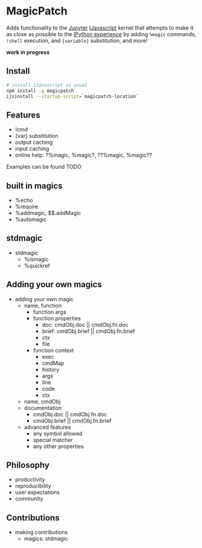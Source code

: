 # MagicPatch
Adds functionality to the [Jupyter](https://jupyter.org/) [IJavascript](http://n-riesco.github.io/ijavascript) kernel that attempts to make it as close as possible to the [IPython experience](https://ipython.readthedocs.io/en/stable/interactive/reference.html#interactive-use) by adding `%magic` commands, `!shell` execution, and `{variable}` substitution, and more!

__work in progress__

## Install
``` sh
# install IJavascript as usual
npm install -g magicpatch
ijsinstall --startup-script=`magicpatch-location`
```

## Features
* !cmd
* {var} substitution
* output caching
* input caching
* online help: ?%magic, %magic?, ??%magic, %magic??

Examples can be found TODO

## built in magics
* %echo
* %require
* %addmagic, $$.addMagic
* %automagic

## stdmagic
* stdmagic
  * %lsmagic
  * %quickref

## Adding your own magics
* adding your own magic
  * name, function
    * function args
    * function properties
      * doc: cmdObj.doc || cmdObj.fn.doc
      * brief: cmdObj.brief || cmdObj.fn.brief
      * ctx
      * file
    * function context
      * exec
      * cmdMap
      * history
      * args
      * line
      * code
      * ctx
  * name, cmdObj
  * documentation
    * cmdObj.doc || cmdObj.fn.doc
    * cmdObj.brief || cmdObj.fn.brief
  * advanced features
    * any symbol allowed
    * special matcher
    * any other properties

## Philosophy
* productivity
* reproducibility
* user expectations
* community

## Contributions
* making contributions
  * magics: stdmagic
